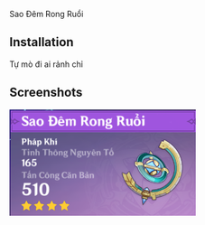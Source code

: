 Sao Đêm Rong Ruổi
## Installation

Tự mò đi ai rảnh chỉ

    
## Screenshots

![App Screenshot](https://github.com/Waltz1809/GenshinModdingImpactVN-Asset/blob/main/VuKhi/PhapKhi/4Sao/SaoDemRongRuoi/SaoDemRongRuoi.png)

